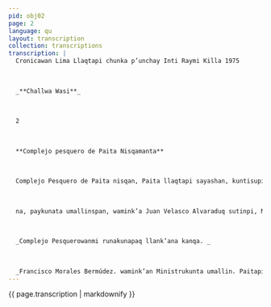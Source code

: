 ```yaml
---
pid: obj02
page: 2
language: qu
layout: transcription
collection: transcriptions
transcription: |
  Cronicawan Lima Llaqtapi chunka p’unchay Inti Raymi Killa 1975
  
  
  
  _**Challwa Wasi**_
  
  
  
  2
  
  
  
  **Complejo pesquero de Paita Nisqamanta**
  
  
  
  Complejo Pesquero de Paita nisqan, Paita llaqtapi sayashan, kuntisupi, hatun mamaquchaq patallanpi. Chaypin Gobierno Revolusiunariu llank’anata hatarichishan ashkha qulqiwan. Manan chay llaqtapi llank'ana karanchu, runakunapas, llakillan tiyaqku, mana allin mikhusqa. Mikhuna tarinankupaqmi, mamaquchapi challwaranku, huch’uy wamphupi, wañuywan kuska kawsaspa. Kunanmi ichaga, kay hatunComplejo Pesquero nisqapi, lliw runakunapaq llank’ana kanqa, kunanmanta pacha, allinta mikhunqaku, allinta llank'aspa. Kaypin challwakunga askha challwata, imaymana sutiyuq challwata, chay challwakunaq sutinmi: bonito, hurel, merlusa, kaballa, atun, warrilete, tollo, kongrio, ayanke, koko, kabrilla, pejeblanko, pes espada, lisa, kojinova, korvina guitarra, siera, lenguado, angelote pampano, raya, wereche, mariscos imaymana challwata, challwanapaqmi kashan chaypi, lliw runakunan nin, kaypin kashan lliw tiqsi muyuntinpi aswan challwasapa qucha, nispa. Kaypin challwakunqa, lliw perwano llaqtamasinchis, mikhunanpaq, challwakusqan puchuntataq, apasunchis hawa llaqtakunaman. Kunan, kay mit'apin, tiqsimuyuntinpi yarqay mirarishan, manan kanchu mikhuna; papapas, sarapas, trigupas, aychapas manantarikunchu: Ñoqanchispa kashanmi askha mikhunanchispag challwa, allin cawsananchispag challwa. Chaypaqmi ruwakunña, kay Complejo Pesquero de Paita nisqata, askha qulqiwan, Peru llaqtaq qulqinwan, hawallaqtakunaqa mananchurankuchu chikantapas, mananhawa llaqta qulqeyuq runakuna haykumunchu. Lliwmi ruwakuran peruano puralla, llank’aqkuna, teknikokuna, ingenierokunapas pérwanullan kanku. Allinmi challwa mikhunapaq, aychamanta aswan allin. Qali kawsa napaq, qali wiñanapaq, challwata mikhunanchis. Chaypaqmi ruwakun kay Complejo Pesquero de Paita. Chaymantapachan, lliw, llaqtaman challwa chayamunqa, awiunpi, karupi ima. Rit'i ukhupin chayamunqa. Sichus llaqtamasinchis mikhuqtin puchunga chayqa, conserva sutichasqata ruwakunqa, lata ukhupin, mamaquchata chinpaspa apachisunchis kharu hawa llaqtakunaman; chaytapis qatukunqa chay llaqtakunapi, hinaspan chayrayku Peru llaqtanchis, qulqita chaskinqa. Complejo Pesquero de Paita tukukusqan punchaymi, llaqtaman rinku, pusaq kamachikuq Ministruku
  
  
  
  na, paykunata umallinspan, wamink’a Juan Velasco Alvaraduq sutinpi, Ministro Francisco morales Bermudez riran, paymi hinata rimariran: "Kay hatun ruwasqanchismi hatarimun, Peru llaqtanchispaq, mamaquchanchismi askha qhapaq challwasapa. Kunanmantan, ñoqanchispaq chay qhapaqkaynin llank’akunqa, ñuqallanchispaqtaq qhepakunqa; manañan p’aqo suwakuna hawallaqtamanta hamunqakuchu challwan chis apaq, manañan apanqakuchu. Kunanmantan allinta llank'aspa hawa runakunaman mikhunata thalasun". Kay Complejo Pesquero de Paitan askha qulqiwan ruwakun, kinsa waranqa iskay pachaq qanchis chunka hujniyuq hunu soleswanmi, ruwakun. Chaypin kinsa waranqa pisqa pachaqniyuq runakuna llank’anqaku, paykunamanmi wasita qunqaku. Chaypi kallantaq hatun wasi, qurpachanapaq wasi. Kay Complejo Pesquero de Paitan llank’ayta qallarimun, iskay chunka hujniyuq p’unchaypi, aymuray killapi, waranqa isqun pachaq qanchis chunka pisqayuq watapi. Chay p’unchaypin Paita llaqtakuna, ch'ulla runa hina qaparinku ¡Kawsachun Wamink'a Velasco Alvarado! nispa, ¡Kawsachun Revolusion! nispa. Mana kay Complejo de Pajta nisqanchisqa, Paita llaqtallapaqchu, lliw Peru suyuntin llaqtakunapaqmi. Nan niykichisña, chaypin imaymana challwa challwakunqa, chaypi challwakusqantaq sapanka runa rantiyta atisun. Llapan qatunkunanpin kanqa. Kay raykun kusikuyninchista lliw runakunaman qhawachinchis, chay raykun llapallan runakuna q’uchurikananpaq kay chaskita qilqayku.
  
  
  
  _Complejo Pesquerowanmi runakunapaq llank’ana kanqa. _
  
  
  
  _Francisco Morales Bermúdez. wamink’an Ministrukunta umallin. Paitapi runakunan kusikuywan kay revolusion ruwasqanta chaskimun. Kay quchan t'iqsi muyuntinmanta aswan challwasapa _
---
```


{{ page.transcription | markdownify }}
